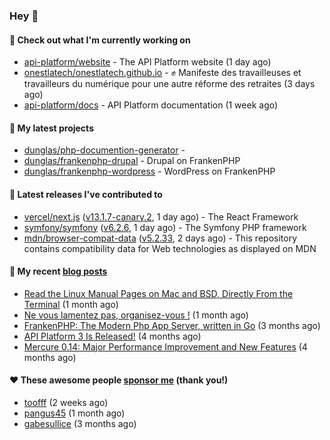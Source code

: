 ### Hey 👋

#### 👷 Check out what I'm currently working on

- [api-platform/website](https://github.com/api-platform/website) - The API Platform website (1 day ago)
- [onestlatech/onestlatech.github.io](https://github.com/onestlatech/onestlatech.github.io) - ✊ Manifeste des travailleuses et travailleurs du numérique pour une autre réforme des retraites (3 days ago)
- [api-platform/docs](https://github.com/api-platform/docs) - API Platform documentation (1 week ago)

#### 🌱 My latest projects

- [dunglas/php-documention-generator](https://github.com/dunglas/php-documention-generator) - 
- [dunglas/frankenphp-drupal](https://github.com/dunglas/frankenphp-drupal) - Drupal on FrankenPHP
- [dunglas/frankenphp-wordpress](https://github.com/dunglas/frankenphp-wordpress) - WordPress on FrankenPHP

#### 🔭 Latest releases I've contributed to

- [vercel/next.js](https://github.com/vercel/next.js) ([v13.1.7-canary.2](https://github.com/vercel/next.js/releases/tag/v13.1.7-canary.2), 1 day ago) - The React Framework
- [symfony/symfony](https://github.com/symfony/symfony) ([v6.2.6](https://github.com/symfony/symfony/releases/tag/v6.2.6), 1 day ago) - The Symfony PHP framework
- [mdn/browser-compat-data](https://github.com/mdn/browser-compat-data) ([v5.2.33](https://github.com/mdn/browser-compat-data/releases/tag/v5.2.33), 2 days ago) - This repository contains compatibility data for Web technologies as displayed on MDN

#### 📜 My recent [blog posts](https://dunglas.fr)

- [Read the Linux Manual Pages on Mac and BSD, Directly From the Terminal](https://dunglas.dev/2022/12/read-the-linux-manual-pages-on-mac-and-bsd-directly-from-the-terminal/) (1 month ago)
- [Ne vous lamentez pas, organisez-vous !](https://dunglas.dev/2022/12/ne-vous-lamentez-pas-organisez-vous/) (1 month ago)
- [FrankenPHP: The Modern Php App Server, written in Go](https://dunglas.dev/2022/10/frankenphp-the-modern-php-app-server-written-in-go/) (3 months ago)
- [API Platform 3 Is Released!](https://dunglas.dev/2022/09/api-platform-3-is-released/) (4 months ago)
- [Mercure 0.14: Major Performance Improvement and New Features](https://dunglas.dev/2022/09/mercure-0-14/) (4 months ago)

#### ❤️ These awesome people [sponsor me](https://github.com/sponsors/dunglas) (thank you!)

- [toofff](https://github.com/toofff) (2 weeks ago)
- [pangus45](https://github.com/pangus45) (1 month ago)
- [gabesullice](https://github.com/gabesullice) (3 months ago)
